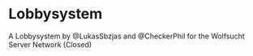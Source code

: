 # Lobbysystem
 A Lobbysystem by @LukasSbzjas and @CheckerPhil for the Wolfsucht Server Network (Closed)
